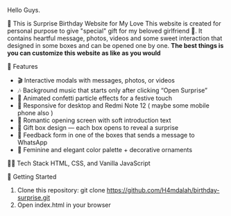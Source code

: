 Hello Guys.

🎁 This is Surprise Birthday Website for My Love
This website is created for personal purpose to give "special" gift for my beloved girlfriend 💖.
It contains heartful message, photos, videos and some sweet interaction that designed in some boxes and can be opened one by one.
**The best things is you can customize this website as like as you would**


🌟 Features
 *  🎬 Interactive modals with messages, photos, or videos
 *  🎶 Background music that starts only after clicking “Open Surprise”
 *  🎉 Animated confetti particle effects for a festive touch
 *  📱 Responsive for desktop and Redmi Note 12 ( maybe some mobile phone also )
 *  💌 Romantic opening screen with soft introduction text
 *  🎁 Gift box design — each box opens to reveal a surprise
 *  📩 Feedback form in one of the boxes that sends a message to WhatsApp
 *  🎨 Feminine and elegant color palette + decorative ornaments

🧑‍💻 Tech Stack
HTML, CSS, and Vanilla JavaScript

🚀 Getting Started
1. Clone this repository:
    git clone https://github.com/H4mdalah/birthday-surprise.git
2. Open index.html in your browser

   
